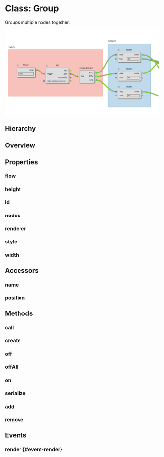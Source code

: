 # Class: Group

Groups multiple <Ref to="./node">nodes</Ref> together.

<img class="zoomable" alt="Group example" src="/images/group-example.png" />

## Hierarchy

<Hierarchy
  :extend="{name: 'Hooks', link: './hooks'}"
  :implement="[
    {name: 'Serializable', link: '../interfaces/serializable.html'},
    {name: 'Renderable', link: '../interfaces/renderable.html'}
  ]"
/>

## Overview

<Overview :data="data" />

## Properties

### flow

<Property type="property" name="flow">
  <template v-slot:type>
    <em><Ref to="./flow">Flow</Ref></em>
  </template>
  <template v-slot:desc>
    Reference to the <Ref to="./flow">Flow</Ref> in which this group exists.
  </template>
</Property>

### height

<Property type="property" name="height">
  <template v-slot:type>
    <em>number</em>
  </template>
</Property>

### id

<Property type="property" name="id">
  <template v-slot:type>
    <em>string</em>
  </template>
  <template v-slot:desc>
    A unique identifier.
  </template>
</Property>

### nodes

<Property type="property" name="nodes">
  <template v-slot:type>
    <em><Ref to="./node">Node[]</Ref></em>
  </template>
  <template v-slot:desc>
    Reference to all the <Ref to="./node">nodes</Ref> that are grouped together using this group.
  </template>
  <template v-slot:default>
    <em>[]</em>
  </template>
</Property>

### renderer

<Property type="property" name="renderer">
  <template v-slot:type>
    <em><Ref to="../interfaces/renderer">Renderer</Ref>&lt;<Ref to="#class-group">Group</Ref>, <Ref to="../interfaces/group-render-params">GroupRenderParams</Ref>&gt;</em>
  </template>
  <template v-slot:default>
    <strong><Function class="mr-0p5" /></strong><em>() => null</em>
  </template>
  <template v-slot:desc>
    A <Ref to="../interfaces/renderer">Renderer</Ref> scoped to a single <Ref to="#class-group">Group</Ref> instance.
    <br/><br/>
    Any custom render function specified using this resolver will only affect this instance of Group.
  </template>
</Property>

### style

<Property type="property" name="style">
  <template v-slot:type>
    <em><Ref to="../interfaces/group-style">GroupStyle</Ref></em>
  </template>
  <template v-slot:default>

```js
{
  titleColor: '#000',
  fontSize: '16px',
  font: 'arial'
}
```

  </template>
</Property>

### width

<Property type="property" name="style">
  <template v-slot:type>
    <em>number</em>
  </template>
</Property>

## Accessors

### name

<Property type="accessor" name="name">
  <template v-slot:type>
    <em>string</em>
  </template>
</Property>

### position

<Property type="accessor" name="position">
  <template v-slot:type>
    <em><Ref to="./vector">Vector</Ref></em>
  </template>
</Property>

## Methods

### call

<Method type="method-inherited">
  <template v-slot:signature>
    call(<strong>eventKey: </strong><em>string</em>, <strong>...args: </strong><em>any</em>):
    <em>void</em>
  </template>
  <template v-slot:inherit>
    <Icon type="inherited" />from <Ref to="./hooks">Hooks</Ref>.<Ref to="./hooks#call">call</Ref>
  </template>
</Method>

### create

<Method type="method-static">
  <template v-slot:signature>
    create(
      <strong>flow: </strong><em><Ref to="./flow">Flow</Ref></em>,
      <strong>position: </strong><em><Ref to="./vector">Vector</Ref></em>,
      <strong>options: </strong><em><Ref to="../interfaces/group-options">GroupOptions</Ref></em>
    ):
    <em><Ref to="./group">Group</Ref></em>
  </template>
  <template v-slot:params>
    <Param name="flow"><em><Ref to="./flow">Flow</Ref></em></Param>
    <Param name="position"><em><Ref to="./vector">Vector</Ref></em></Param>
    <Param name="options"><em><Ref to="../interfaces/group-options">GroupOptions</Ref></em></Param>
  </template>
  <template v-slot:return><em><Ref to="#class-group">Group</Ref></em></template>
</Method>

### off

<Method type="method-inherited">
  <template v-slot:signature>
    off(<strong>eventKey: </strong><em>string</em>, <strong>id: </strong><em>number</em>):
    <em>void</em>
  </template>
  <template v-slot:inherit>
    <Icon type="inherited" />from <Ref to="./hooks">Hooks</Ref>.<Ref to="./hooks#off">off</Ref>
  </template>
</Method>

### offAll

<Method type="method-inherited">
  <template v-slot:signature>
    offAll():
    <em>void</em>
  </template>
  <template v-slot:inherit>
    <Icon type="inherited" />from <Ref to="./hooks">Hooks</Ref>.<Ref to="./hooks#offall">offAll</Ref>
  </template>
</Method>

### on

<Method type="method-inherited">
  <template v-slot:signature>
    on(<strong>eventKey: </strong><em>string</em>, <strong>callback: </strong><em>(...args: any) => void</em>):
    <em>number</em>
  </template>
  <template v-slot:inherit>
    <Icon type="inherited" />from <Ref to="./hooks">Hooks</Ref>.<Ref to="./hooks#on">on</Ref>
  </template>
  <template v-slot:desc>
    <br/>
    See <Ref to="#events">Events</Ref>.
  </template>
</Method>

### serialize

<Method type="method-implementation">
  <template v-slot:signature>
    serialize():
    <em><Ref to="../interfaces/serialized-group">SerializedGroup</Ref></em>
  </template>
  <template v-slot:inherit>
    <Icon valign="bottom" type="implementation" /> of <Ref to="../interfaces/serializable">Serializable</Ref>.<Ref to="../interfaces/serializable#serialize">serialize</Ref>
  </template>
  <template v-slot:return><em><Ref to="../interfaces/serialized-group">SerializedGroup</Ref></em></template>
</Method>

### add

<Method type="method-implementation">
  <template v-slot:signature>
    add(<strong>node: </strong><em><Ref to="./node">Node</Ref></em>):
    <em>boolean</em>
  </template>
  <template v-slot:params>
    <Param name="node"><em><Ref to="./node">Node</Ref></em></Param>
  </template>
  <template v-slot:return><em>boolean</em></template>
</Method>

### remove

<Method type="method-implementation">
  <template v-slot:signature>
    remove(<strong>node: </strong><em><Ref to="./node">Node</Ref></em>):
    <em>boolean</em>
  </template>
  <template v-slot:params>
    <Param name="node"><em><Ref to="./node">Node</Ref></em></Param>
  </template>
  <template v-slot:return><em>boolean</em></template>
</Method>

## Events

### render <Icon type="event" /> {#event-render}

<Event type="event">
  <template v-slot:desc>
    When a single render cycle completes for this group instance.
  </template>
</Event>

<script setup>
import data from '../../../../../reflections/api/classes/group.json';
</script>

